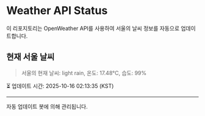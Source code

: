 
# Weather API Status

이 리포지토리는 OpenWeather API를 사용하여 서울의 날씨 정보를 자동으로 업데이트합니다.

## 현재 서울 날씨
> 서울의 현재 날씨: light rain, 온도: 17.48°C, 습도: 99%

⏳ 업데이트 시간: 2025-10-16 02:13:35 (KST)

---
자동 업데이트 봇에 의해 관리됩니다.
